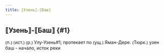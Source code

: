 ```yaml
---
title: ⟦Узень⟧-⟦Баш⟧
---
```

## ⟦Узень⟧-⟦Баш⟧ {#1}

⦅п.⦆ ⦅ист.⦆ ⦅р.⦆ Улу-Узень#1; протекает по ⦅ущ.⦆ Яман-Дере. ⦅Тюрк.⦆ узен баш - начало, исток реки
